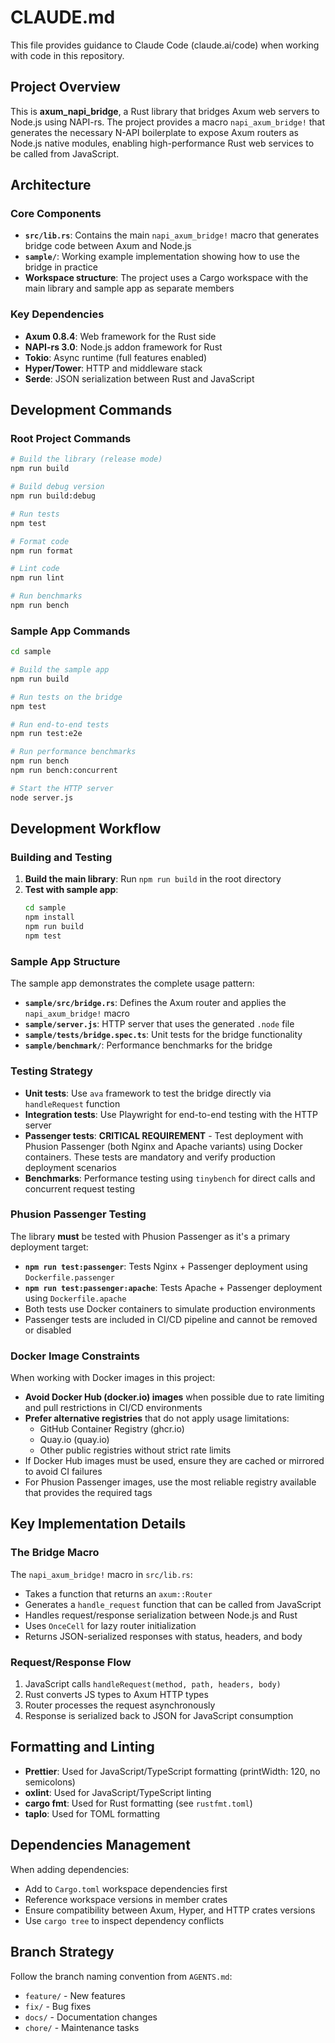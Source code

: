 # CLAUDE.md

This file provides guidance to Claude Code (claude.ai/code) when working with code in this repository.

## Project Overview

This is **axum_napi_bridge**, a Rust library that bridges Axum web servers to Node.js using NAPI-rs. The project provides a macro `napi_axum_bridge!` that generates the necessary N-API boilerplate to expose Axum routers as Node.js native modules, enabling high-performance Rust web services to be called from JavaScript.

## Architecture

### Core Components

- **`src/lib.rs`**: Contains the main `napi_axum_bridge!` macro that generates bridge code between Axum and Node.js
- **`sample/`**: Working example implementation showing how to use the bridge in practice
- **Workspace structure**: The project uses a Cargo workspace with the main library and sample app as separate members

### Key Dependencies

- **Axum 0.8.4**: Web framework for the Rust side
- **NAPI-rs 3.0**: Node.js addon framework for Rust
- **Tokio**: Async runtime (full features enabled)
- **Hyper/Tower**: HTTP and middleware stack
- **Serde**: JSON serialization between Rust and JavaScript

## Development Commands

### Root Project Commands

```bash
# Build the library (release mode)
npm run build

# Build debug version  
npm run build:debug

# Run tests
npm test

# Format code
npm run format

# Lint code
npm run lint

# Run benchmarks
npm run bench
```

### Sample App Commands

```bash
cd sample

# Build the sample app
npm run build

# Run tests on the bridge
npm test

# Run end-to-end tests
npm run test:e2e

# Run performance benchmarks
npm run bench
npm run bench:concurrent

# Start the HTTP server
node server.js
```

## Development Workflow

### Building and Testing

1. **Build the main library**: Run `npm run build` in the root directory
2. **Test with sample app**: 
   ```bash
   cd sample
   npm install
   npm run build
   npm test
   ```

### Sample App Structure

The sample app demonstrates the complete usage pattern:

- **`sample/src/bridge.rs`**: Defines the Axum router and applies the `napi_axum_bridge!` macro
- **`sample/server.js`**: HTTP server that uses the generated `.node` file
- **`sample/tests/bridge.spec.ts`**: Unit tests for the bridge functionality
- **`sample/benchmark/`**: Performance benchmarks for the bridge

### Testing Strategy

- **Unit tests**: Use `ava` framework to test the bridge directly via `handleRequest` function
- **Integration tests**: Use Playwright for end-to-end testing with the HTTP server
- **Passenger tests**: **CRITICAL REQUIREMENT** - Test deployment with Phusion Passenger (both Nginx and Apache variants) using Docker containers. These tests are mandatory and verify production deployment scenarios
- **Benchmarks**: Performance testing using `tinybench` for direct calls and concurrent request testing

### Phusion Passenger Testing

The library **must** be tested with Phusion Passenger as it's a primary deployment target:

- **`npm run test:passenger`**: Tests Nginx + Passenger deployment using `Dockerfile.passenger`
- **`npm run test:passenger:apache`**: Tests Apache + Passenger deployment using `Dockerfile.apache`
- Both tests use Docker containers to simulate production environments
- Passenger tests are included in CI/CD pipeline and cannot be removed or disabled

### Docker Image Constraints

When working with Docker images in this project:
- **Avoid Docker Hub (docker.io) images** when possible due to rate limiting and pull restrictions in CI/CD environments
- **Prefer alternative registries** that do not apply usage limitations:
  - GitHub Container Registry (ghcr.io) 
  - Quay.io (quay.io)
  - Other public registries without strict rate limits
- If Docker Hub images must be used, ensure they are cached or mirrored to avoid CI failures
- For Phusion Passenger images, use the most reliable registry available that provides the required tags

## Key Implementation Details

### The Bridge Macro

The `napi_axum_bridge!` macro in `src/lib.rs`:
- Takes a function that returns an `axum::Router`
- Generates a `handle_request` function that can be called from JavaScript
- Handles request/response serialization between Node.js and Rust
- Uses `OnceCell` for lazy router initialization
- Returns JSON-serialized responses with status, headers, and body

### Request/Response Flow

1. JavaScript calls `handleRequest(method, path, headers, body)`
2. Rust converts JS types to Axum HTTP types
3. Router processes the request asynchronously
4. Response is serialized back to JSON for JavaScript consumption

## Formatting and Linting

- **Prettier**: Used for JavaScript/TypeScript formatting (printWidth: 120, no semicolons)
- **oxlint**: Used for JavaScript/TypeScript linting
- **cargo fmt**: Used for Rust formatting (see `rustfmt.toml`)
- **taplo**: Used for TOML formatting

## Dependencies Management

When adding dependencies:
- Add to `Cargo.toml` workspace dependencies first
- Reference workspace versions in member crates
- Ensure compatibility between Axum, Hyper, and HTTP crates versions
- Use `cargo tree` to inspect dependency conflicts

## Branch Strategy

Follow the branch naming convention from `AGENTS.md`:
- `feature/` - New features
- `fix/` - Bug fixes  
- `docs/` - Documentation changes
- `chore/` - Maintenance tasks